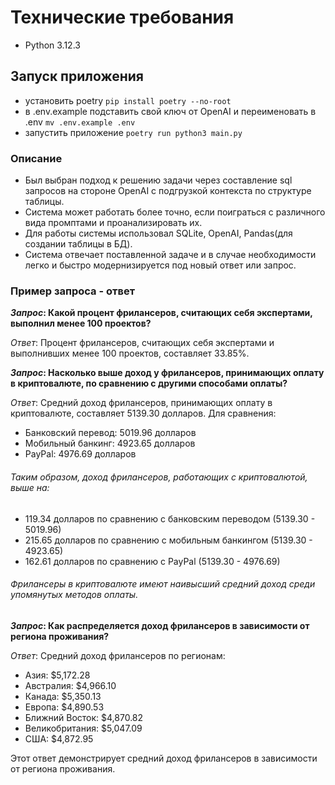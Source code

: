 # Технические требования
* Python 3.12.3

## Запуск приложения
* установить poetry `pip install poetry --no-root`
* в .env.example подставить свой ключ от OpenAI и переименовать в .env `mv .env.example .env`
* запустить приложение `poetry run python3 main.py`


### Описание
* Был выбран подход к решению задачи через составление sql запросов на стороне OpenAI с подгрузкой контекста по структуре таблицы.
* Система может работать более точно, если поиграться с различного вида промптами и проанализировать их.
* Для работы системы использовал SQLite, OpenAI, Pandas(для создании таблицы в БД).
* Система отвечает поставленной задаче и в случае необходимости легко и быстро модернизируется под новый ответ или запрос.
 

### Пример запроса - ответ
**_Запрос_: Какой процент фрилансеров, считающих себя экспертами, выполнил менее 100 проектов?**

_Ответ_: Процент фрилансеров, считающих себя экспертами и выполнивших менее 100 проектов, составляет 33.85%.


**_Запрос_: Насколько выше доход у фрилансеров, принимающих оплату в криптовалюте, по сравнению с другими способами оплаты?**

_Ответ_: Средний доход фрилансеров, принимающих оплату в криптовалюте, составляет 5139.30 долларов. Для сравнения:
- Банковский перевод: 5019.96 долларов
- Мобильный банкинг: 4923.65 долларов
- PayPal: 4976.69 долларов
###### Таким образом, доход фрилансеров, работающих с криптовалютой, выше на:
- 119.34 долларов по сравнению с банковским переводом (5139.30 - 5019.96)
- 215.65 долларов по сравнению с мобильным банкингом (5139.30 - 4923.65)
- 162.61 долларов по сравнению с PayPal (5139.30 - 4976.69)
###### Фрилансеры в криптовалюте имеют наивысший средний доход среди упомянутых методов оплаты.

**_Запрос_: Как распределяется доход фрилансеров в зависимости от региона проживания?**

_Ответ_: Средний доход фрилансеров по регионам:

- Азия: $5,172.28
- Австралия: $4,966.10
- Канада: $5,350.13
- Европа: $4,890.53
- Ближний Восток: $4,870.82
- Великобритания: $5,047.09
- США: $4,872.95

Этот ответ демонстрирует средний доход фрилансеров в зависимости от региона проживания.

